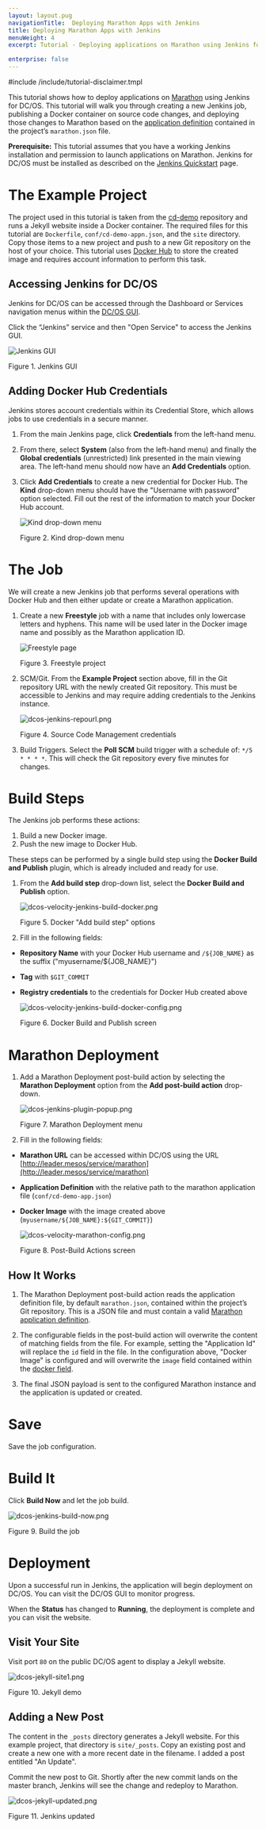 ```yaml
---
layout: layout.pug
navigationTitle:  Deploying Marathon Apps with Jenkins
title: Deploying Marathon Apps with Jenkins
menuWeight: 4
excerpt: Tutorial - Deploying applications on Marathon using Jenkins for DC/OS

enterprise: false
---
```



#include /include/tutorial-disclaimer.tmpl

This tutorial shows how to deploy applications on [Marathon][1] using Jenkins for DC/OS. This tutorial will walk you through creating a new Jenkins job, publishing a Docker container on source code changes, and deploying those changes to Marathon based on the [application definition][3] contained in the project’s `marathon.json` file.

**Prerequisite:**
This tutorial assumes that you have a working Jenkins installation and permission to launch applications on Marathon. Jenkins for DC/OS must be installed as described on the [Jenkins Quickstart](/dcos/services/jenkins/quickstart/) page.

# The Example Project

The project used in this tutorial is taken from the [cd-demo][4] repository and runs a Jekyll website inside a Docker container. The required files for this tutorial are `Dockerfile`, `conf/cd-demo-appn.json`, and the `site` directory. Copy those items to a new project and push to a new Git repository on the host of your choice. This tutorial uses [Docker Hub][6] to store the created image and requires account information to perform this task.

## Accessing Jenkins for DC/OS

Jenkins for DC/OS can be accessed through the Dashboard or Services navigation menus within the [DC/OS GUI](/gui/).

Click the “Jenkins” service and then "Open Service" to access the Jenkins GUI.

![Jenkins GUI](/dcos/1.12/img/dcos-velocity-jenkins-ui.png)

Figure 1. Jenkins GUI 

## Adding Docker Hub Credentials

Jenkins stores account credentials within its Credential Store, which allows jobs to use credentials in a secure manner. 

1. From the main Jenkins page, click **Credentials** from the left-hand menu. 
1. From there, select **System** (also from the left-hand menu) and finally the **Global credentials** (unrestricted) link presented in the main viewing area. The left-hand menu should now have an **Add Credentials** option.

1. Click **Add Credentials** to create a new credential for Docker Hub. The **Kind** drop-down menu should have the "Username with password" option selected. Fill out the rest of the information to match your Docker Hub account.

    ![Kind drop-down menu](/dcos/1.12/img/dcos-velocity-jenkins-creds-new.png)

    Figure 2. Kind drop-down menu

# The Job

We will create a new Jenkins job that performs several operations with Docker Hub and then either update or create a Marathon application.

1. Create a new **Freestyle** job with a name that includes only lowercase letters and hyphens. This name will be used later in the Docker image name and possibly as the Marathon application ID.

    ![Freestyle page](/dcos/1.12/img/dcos-jenkins-new-freestyle.png)

    Figure 3. Freestyle project

1. SCM/Git. From the **Example Project** section above, fill in the Git repository URL with the newly created Git repository. This must be accessible to Jenkins and may require adding credentials to the Jenkins instance.

    ![dcos-jenkins-repourl.png](/dcos/1.12/img/dcos-jenkins-repourl.png)

    Figure 4. Source Code Management credentials

1. Build Triggers. Select the **Poll SCM** build trigger with a schedule of: `*/5 * * * *`. This will check the Git repository every five minutes for changes.

# Build Steps

The Jenkins job performs these actions:

1. Build a new Docker image.
1. Push the new image to Docker Hub.

These steps can be performed by a single build step using the **Docker Build and Publish** plugin, which is already included and ready for use. 

1. From the **Add build step** drop-down list, select the **Docker Build and Publish** option.

    ![dcos-velocity-jenkins-build-docker.png](/dcos/1.12/img/dcos-velocity-jenkins-build-docker.png)

    Figure 5. Docker "Add build step" options

1. Fill in the following fields:

* **Repository Name** with your Docker Hub username and `/${JOB_NAME}` as the suffix ("myusername/${JOB_NAME}")
* **Tag** with `$GIT_COMMIT`
* **Registry credentials** to the credentials for Docker Hub created above

    ![dcos-velocity-jenkins-build-docker-config.png](/dcos/1.12/img/dcos-velocity-jenkins-build-docker-config.png)

    Figure 6. Docker Build and Publish screen

# Marathon Deployment

1. Add a Marathon Deployment post-build action by selecting the **Marathon Deployment** option from the **Add post-build action** drop-down.

    ![dcos-jenkins-plugin-popup.png](/dcos/1.12/img/dcos-jenkins-plugin-popup.png)

    Figure 7. Marathon Deployment menu

1. Fill in the following fields:

* **Marathon URL** can be accessed within DC/OS using the URL [http://leader.mesos/service/marathon](http://leader.mesos/service/marathon)
* **Application Definition** with the relative path to the marathon application file (`conf/cd-demo-app.json`)
* **Docker Image** with the image created above (`myusername/${JOB_NAME}:${GIT_COMMIT}`)

    ![dcos-velocity-marathon-config.png](/dcos/1.12/img/dcos-velocity-marathon-config.png)

    Figure 8. Post-Build Actions screen

## How It Works

1. The Marathon Deployment post-build action reads the application definition file, by default `marathon.json`, contained within the project’s Git repository. This is a JSON file and must contain a valid [Marathon application definition][3].

1. The configurable fields in the post-build action will overwrite the content of matching fields from the file. For example, setting the "Application Id" will replace the `id` field in the file. In the configuration above, "Docker Image" is configured and will overwrite the `image` field contained within the [docker field][5].

1. The final JSON payload is sent to the configured Marathon instance and the application is updated or created.

# Save

Save the job configuration.

# Build It

Click **Build Now** and let the job build.

![dcos-jenkins-build-now.png](/dcos/1.12/img/dcos-jenkins-build-now.png)

Figure 9. Build the job

# Deployment

Upon a successful run in Jenkins, the application will begin deployment on DC/OS. You can visit the DC/OS GUI to monitor progress.

When the **Status** has changed to **Running**, the deployment is complete and you can visit the website.

## Visit Your Site

Visit port `80` on the public DC/OS agent to display a Jekyll website.

![dcos-jekyll-site1.png](/dcos/1.12/img/dcos-jekyll-site1.png)

Figure 10. Jekyll demo

## Adding a New Post

The content in the `_posts` directory generates a Jekyll website. For this example project, that directory is `site/_posts`. Copy an existing post and create a new one with a more recent date in the filename. I added a post entitled "An Update".

Commit the new post to Git. Shortly after the new commit lands on the master branch, Jenkins will see the change and redeploy to Marathon.

![dcos-jekyll-updated.png](/dcos/1.12/img/dcos-jekyll-updated.png)

Figure 11. Jenkins updated

 [1]: https://mesosphere.github.io/marathon/
 [3]: https://mesosphere.github.io/marathon/docs/application-basics.html
 [4]: https://github.com/mesosphere/cd-demo
 [5]: https://mesosphere.github.io/marathon/docs/native-docker.html
 [6]: https://hub.docker.com/
